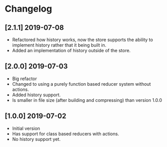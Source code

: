 # Changelog

## [2.1.1] 2019-07-08
- Refactored how history works, now the store supports the ability to implement history rather that it being built in.
- Added an implementation of history outside of the store.

## [2.0.0] 2019-07-03
- Big refactor
- Changed to using a purely function based reducer system without actions.
- Added history support.
- Is smaller in file size (after building and compressing) than version 1.0.0

## [1.0.0] 2019-07-02
- Initial version
- Has support for class based reducers with actions.
- No history support yet.